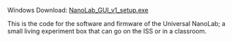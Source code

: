 Windows Download:
[NanoLab_GUI_v1_setup.exe](https://github.com/ClairBearmakes/NanoLab-GUI/blob/main/NanoLab_GUI_v1_setup.exe)

This is the code for the software and firmware of the Universal NanoLab; a small living experiment box that can go on the ISS or in a classroom.
